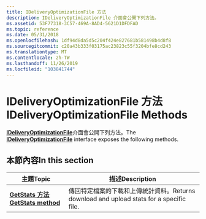 ```yaml
---
title: IDeliveryOptimizationFile 方法
description: IDeliveryOptimizationFile 介面會公開下列方法。
ms.assetid: 53F77318-3C57-469A-8AD4-5621D1DFDFAD
ms.topic: reference
ms.date: 05/31/2018
ms.openlocfilehash: 1df94d8da5d5c204f424e827681b581498b4d8f8
ms.sourcegitcommit: c20a43b333f03175ac23823c55f3204bfe8cd243
ms.translationtype: MT
ms.contentlocale: zh-TW
ms.lasthandoff: 11/26/2019
ms.locfileid: "103841744"
---
```

# <a name="ideliveryoptimizationfile-methods"></a><span data-ttu-id="f8502-103">IDeliveryOptimizationFile 方法</span><span class="sxs-lookup"><span data-stu-id="f8502-103">IDeliveryOptimizationFile Methods</span></span>

<span data-ttu-id="f8502-104">[**IDeliveryOptimizationFile**](ideliveryoptimizationfile.md)介面會公開下列方法。</span><span class="sxs-lookup"><span data-stu-id="f8502-104">The [**IDeliveryOptimizationFile**](ideliveryoptimizationfile.md) interface exposes the following methods.</span></span>

## <a name="in-this-section"></a><span data-ttu-id="f8502-105">本節內容</span><span class="sxs-lookup"><span data-stu-id="f8502-105">In this section</span></span>



| <span data-ttu-id="f8502-106">主題</span><span class="sxs-lookup"><span data-stu-id="f8502-106">Topic</span></span>                                                                    | <span data-ttu-id="f8502-107">描述</span><span class="sxs-lookup"><span data-stu-id="f8502-107">Description</span></span>                                                       |
|--------------------------------------------------------------------------|-------------------------------------------------------------------|
| [<span data-ttu-id="f8502-108">**GetStats 方法**</span><span class="sxs-lookup"><span data-stu-id="f8502-108">**GetStats method**</span></span>](ideliveryoptimizationfile-getstats.md)<br/> | <span data-ttu-id="f8502-109">傳回特定檔案的下載和上傳統計資料。</span><span class="sxs-lookup"><span data-stu-id="f8502-109">Returns download and upload stats for a specific file.</span></span><br/> |



 

 

 





